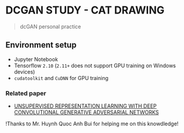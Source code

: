 # DCGAN STUDY - CAT DRAWING
> dcGAN personal practice 

## Environment setup
- Jupyter Notebook
- Tensorflow `2.10` (`2.11+` does not support GPU training on Windows devices)
- `cudatoolkit` and `CuDNN` for GPU training

### Related paper
- [UNSUPERVISED REPRESENTATION LEARNING WITH DEEP CONVOLUTIONAL GENERATIVE ADVERSARIAL NETWORKS]([https://www.jetbrains.com/help/idea/creating-and-configuring-web-application-elements.html](https://arxiv.org/pdf/1511.06434.pdf))

!Thanks to Mr. Huynh Quoc Anh Bui for helping me on this knowdledge!
